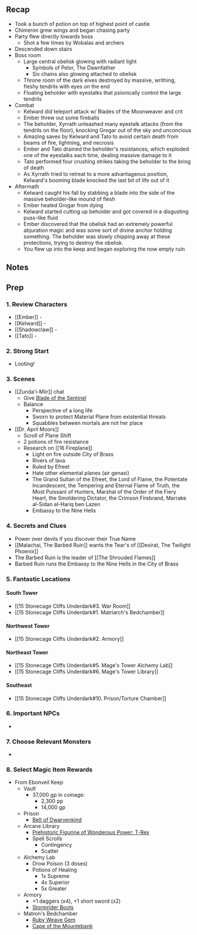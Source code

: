 
## Recap


* Took a bunch of potion on top of highest point of castle
* Chimeron grew wings and began chasing party
* Party flew directly towards boss
	* Shot a few times by Wobalas and archers
* Descended down stairs
* Boss room
	* Large central obelisk glowing with radiant light
		* Symbols of Pelor, The Dawnfather
		* Six chains also glowing attached to obelisk
	* Throne room of the dark elves destroyed by massive, writhing, fleshy tendrils with eyes on the end
	* Floating beholder with eyestalks that psionically control the large tendrils
* Combat
	* Kelward did teleport attack w/ Blades of the Moonweaver and crit
	* Ember threw out some fireballs
	* The beholder, Xyrrath unleashed many eyestalk attacks (from the tendrils on the floor), knocking Grogar out of the sky and unconcious
	* Amazing saves by Kelward and Tato to avoid certain death from beams of fire, lightning, and necrosis
	* Ember and Tato drained the beholder's resistances, which exploded one of the eyestalks each time, dealing massive damage to it
	* Tato performed four crushing strikes taking the beholder to the bring of death
	* As Xyrrath tried to retreat to a more advantageous position, Kelward's booming blade knocked the last bit of life out of it
* Aftermath
	* Kelward caught his fall by stabbing a blade into the side of the massive beholder-like mound of flesh
	* Ember healed Grogar from dying
	* Kelward started cutting up beholder and got covered in a disgusting puss-like fluid
	* Ember discovered that the obelisk had an extremely powerful abjuration magic and was some sort of divine anchor holding something. The beholder was slowly chipping away at these protections, trying to destroy the obelisk.
	* You flew up into the keep and began exploring the now empty ruin

## Notes
## Prep
### 1. Review Characters

* [[Ember]] - 
* [[Kelward]] -
* [[Shadowclaw]] - 
* [[Tato]] - 

### 2. Strong Start

* Looting!


### 3. Scenes

* [[Zunda'i-Miir]] chat
	* Give [Blade of the Sentinel](https://www.dndbeyond.com/magic-items/8569090-blade-of-the-sentinel)
	* Balance
		* Perspective of a long life
		* Sworn to protect Material Plane from existential threats
		* Squabbles between mortals are not her place
* [[Dr. April Moors]]
	* Scroll of Plane Shift
	* 2 potions of fire resistance
	* Research on [[16 Fireplane]]
		* Light on fire outside City of Brass
		* Rivers of lava
		* Ruled by Efreet
		* Hate other elemental planes (air genasi)
		* The Grand Sultan of the Efreet, the Lord of Flame, the Potentate Incandescent, the Tempering and Eternal Flame of Truth, the Most Puissant of Hunters, Marshal of the Order of the Fiery Heart, the Smoldering Dictator, the Crimson Firebrand, Marrake al-Sidan al-Hariq ben Lazen
		* Embassy to the Nine Hells

### 4. Secrets and Clues

* Power over devils if you discover their True Name
* [[Malachai, The Barbed Ruin]] wants the Tear's of [[Desirat, The Twilight Phoenix]]
* The Barbed Ruin is the leader of [[The Shrouded Flames]]
* Barbed Ruin runs the Embassy to the Nine Hells in the City of Brass

### 5. Fantastic Locations

#### South Tower
* [[15 Stonecage Cliffs Underdark#3. War Room]]
* [[15 Stonecage Cliffs Underdark#1. Matriarch's Bedchamber]]

#### Northwest Tower

* [[15 Stonecage Cliffs Underdark#2. Armory]]

#### Northeast Tower
* [[15 Stonecage Cliffs Underdark#5. Mage's Tower Alchemy Lab]]
* [[15 Stonecage Cliffs Underdark#6. Mage's Tower Library]]

#### Southeast
* [[15 Stonecage Cliffs Underdark#10. Prison/Torture Chamber]]

### 6. Important NPCs

* 

### 7. Choose Relevant Monsters

* 

### 8. Select Magic Item Rewards

* From Ebonveil Keep
	* Vault
		* 37,000 gp in coinage:
			- 2,300 pp
			- 14,000 gp
	* Prison
		* [Belt of Dwarvenkind](https://www.dndbeyond.com/magic-items/4584-belt-of-dwarvenkind)
	* Arcane Library
		- [Prehistoric Figurine of Wonderous Power: T-Rex](https://www.dndbeyond.com/magic-items/7102432-prehistoric-figurine-of-wondrous-power-jasper)
		- Spell Scrolls
			- Contingency
			- Scatter
	- Alchemy Lab
		- Drow Poison (3 doses)
		- Potions of Healing
			- 1x Supreme
			- 4x Superior
			- 5x Greater
	- Armory
		- +1 daggers (x4), +1 short sword (x2)
		- [Stormrider Boots](https://www.dndbeyond.com/magic-items/7171012-stormrider-boots)
	- Matron's Bedchamber
		- [Ruby Weave Gem](https://www.dndbeyond.com/magic-items/4047223-ruby-weave-gem)
		- [Cape of the Mountebank](https://www.dndbeyond.com/magic-items/4599-cape-of-the-mountebank)
